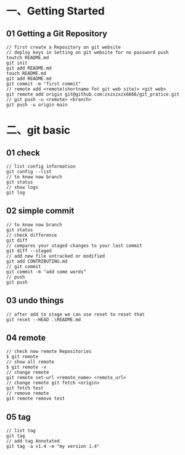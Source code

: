 # 一、Getting Started 
## 01 Getting a Git Repository
    // first create a Repository on git website
    // deploy keys in Setting on git website for no password push
    toutch README.md
    git init
    git add README.md
    touch README.md
    git add README.md
    git commit -m "first commit"
    // remote add <remote(shortname fot git web site)> <git web>
    git remote add origin git@github.com:zxzxzxzx6666/git_pratice.git
    // git push -u <remote> <branch>
    git push -u origin main

# 二、git basic
## 01 check
    // list config information
    git config --list
    // to know now branch
    git status
    // show logs
    git log
## 02 simple commit
    // to know now branch
    git status
    // check difference
    git diff
    // compares your staged changes to your last commit
    git diff --staged
    // add new file untracked or modified
    git add CONTRIBUTING.md
    // git commit 
    git commit -m "add some words"
    // push
    git push
## 03 undo things
    // after add to stage we can use reset to reset that
    git reset --HEAD .\README.md
## 04 remote 
    // check now remote Repositories
    $ git remote
    // show all remote
    $ git remote -v
    // change remote
    git remote set-url <remote_name> <remote_url>
    // change remote git fetch <origin>
    git fetch test
    // remove remote
    git remote remove test
## 05 tag
    // list tag
    git tag
    // add tag Annotated
    git tag -a v1.4 -m "my version 1.4"